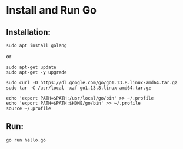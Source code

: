 # Install and Run Go

## Installation:

```text
sudo apt install golang
```

or

```text
sudo apt-get update
sudo apt-get -y upgrade

sudo curl -O https://dl.google.com/go/go1.13.8.linux-amd64.tar.gz
sudo tar -C /usr/local -xzf go1.13.8.linux-amd64.tar.gz

echo 'export PATH=$PATH:/usr/local/go/bin' >> ~/.profile
echo 'export PATH=$PATH:$HOME/go/bin' >> ~/.profile
source ~/.profile
```

## Run:

`go run hello.go`

